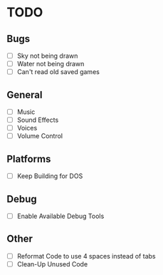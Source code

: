# TODO

## Bugs
- [ ] Sky not being drawn
- [ ] Water not being drawn
- [ ] Can't read old saved games

## General
- [ ] Music
- [ ] Sound Effects
- [ ] Voices
- [ ] Volume Control

## Platforms
- [ ] Keep Building for DOS

## Debug
- [ ] Enable Available Debug Tools

## Other
- [ ] Reformat Code to use 4 spaces instead of tabs
- [ ] Clean-Up Unused Code
